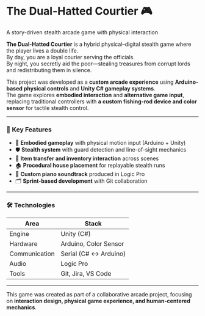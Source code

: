 # The Dual-Hatted Courtier 🎮  
A story-driven stealth arcade game with physical interaction

**The Dual-Hatted Courtier** is a hybrid physical–digital stealth game where the player lives a double life.  
By day, you are a loyal courier serving the officials.  
By night, you secretly aid the poor—stealing treasures from corrupt lords and redistributing them in silence.

This project was developed as a **custom arcade experience** using **Arduino-based physical controls** and **Unity C# gameplay systems**.  
The game explores **embodied interaction** and **alternative game input**, replacing traditional controllers with **a custom fishing-rod device and color sensor** for tactile stealth control.

---

### 🔧 Key Features
- 🎯 **Embodied gameplay** with physical motion input (Arduino + Unity)
- 🛡 **Stealth system** with guard detection and line-of-sight mechanics
- 🎒 **Item transfer and inventory interaction** across scenes
- 🏠 **Procedural house placement** for replayable stealth runs
- 🎼 **Custom piano soundtrack** produced in Logic Pro
- 🗂 **Sprint-based development** with Git collaboration

---

### 🛠 Technologies
| Area | Stack |
|------|-------|
| Engine | Unity (C#) |
| Hardware | Arduino, Color Sensor |
| Communication | Serial (C# ↔ Arduino) |
| Audio | Logic Pro |
| Tools | Git, Jira, VS Code |

---

This game was created as part of a collaborative arcade project, focusing on **interaction design, physical game experience, and human-centered mechanics**.  
